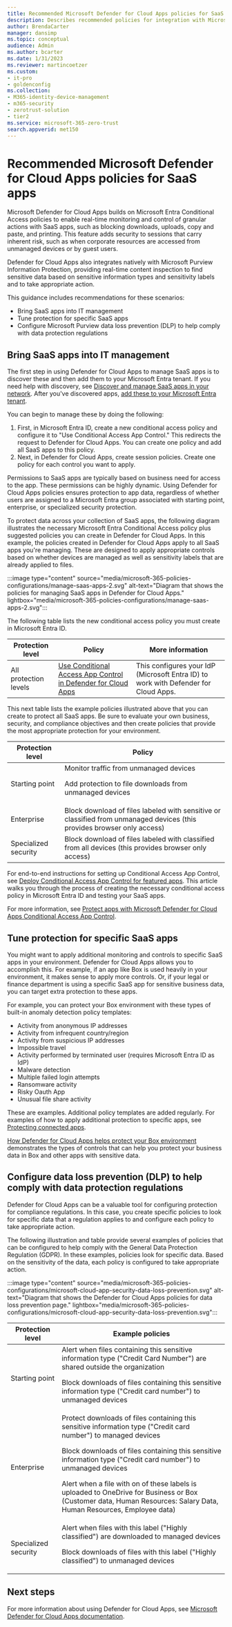 ```yaml
---
title: Recommended Microsoft Defender for Cloud Apps policies for SaaS apps
description: Describes recommended policies for integration with Microsoft Defender for Cloud Apps.
author: BrendaCarter
manager: dansimp
ms.topic: conceptual
audience: Admin
ms.author: bcarter
ms.date: 1/31/2023
ms.reviewer: martincoetzer
ms.custom:
- it-pro
- goldenconfig
ms.collection:
- M365-identity-device-management
- m365-security
- zerotrust-solution
- tier2
ms.service: microsoft-365-zero-trust
search.appverid: met150
---
```


# Recommended Microsoft Defender for Cloud Apps policies for SaaS apps

Microsoft Defender for Cloud Apps builds on Microsoft Entra Conditional Access policies to enable real-time monitoring and control of granular actions with SaaS apps, such as blocking downloads, uploads, copy and paste, and printing. This feature adds security to sessions that carry inherent risk, such as when corporate resources are accessed from unmanaged devices or by guest users.

Defender for Cloud Apps also integrates natively with Microsoft Purview Information Protection, providing real-time content inspection to find sensitive data based on sensitive information types and sensitivity labels and to take appropriate action.

This guidance includes recommendations for these scenarios:

- Bring SaaS apps into IT management
- Tune protection for specific SaaS apps
- Configure Microsoft Purview data loss prevention (DLP) to help comply with data protection regulations

## Bring SaaS apps into IT management

The first step in using Defender for Cloud Apps to manage SaaS apps is to discover these and then add them to your Microsoft Entra tenant. If you need help with discovery, see [Discover and manage SaaS apps in your network](/cloud-app-security/tutorial-shadow-it). After you've discovered apps, [add these to your Microsoft Entra tenant](/entra/identity/enterprise-apps/add-application-portal).

You can begin to manage these by doing the following:

1. First, in Microsoft Entra ID, create a new conditional access policy and configure it to "Use Conditional Access App Control." This redirects the request to Defender for Cloud Apps. You can create one policy and add all SaaS apps to this policy.
1. Next, in Defender for Cloud Apps, create session policies. Create one policy for each control you want to apply.

Permissions to SaaS apps are typically based on business need for access to the app. These permissions can be highly dynamic. Using Defender for Cloud Apps policies ensures protection to app data, regardless of whether users are assigned to a Microsoft Entra group associated with starting point, enterprise, or specialized security protection.

To protect data across your collection of SaaS apps, the following diagram illustrates the necessary Microsoft Entra Conditional Access policy plus suggested policies you can create in Defender for Cloud Apps. In this example, the policies created in Defender for Cloud Apps apply to all SaaS apps you're managing. These are designed to apply appropriate controls based on whether devices are managed as well as sensitivity labels that are already applied to files.

:::image type="content" source="media/microsoft-365-policies-configurations/manage-saas-apps-2.svg" alt-text="Diagram that shows the policies for managing SaaS apps in Defender for Cloud Apps." lightbox="media/microsoft-365-policies-configurations/manage-saas-apps-2.svg":::

The following table lists the new conditional access policy you must create in Microsoft Entra ID.

|Protection level|Policy|More information|
|---|---|---|
|All protection levels|[Use Conditional Access App Control in Defender for Cloud Apps](/cloud-app-security/proxy-deployment-aad#configure-integration-with-azure-ad)|This configures your IdP (Microsoft Entra ID) to work with Defender for Cloud Apps.|

This next table lists the example policies illustrated above that you can create to protect all SaaS apps. Be sure to evaluate your own business, security, and compliance objectives and then create policies that provide the most appropriate protection for your environment.

|Protection level|Policy|
|---|---|
|Starting point|Monitor traffic from unmanaged devices <p> Add protection to file downloads from unmanaged devices|
|Enterprise|Block download of files labeled with sensitive or classified from unmanaged devices (this provides browser only access)|
|Specialized security|Block download of files labeled with classified from all devices (this provides browser only access)|

For end-to-end instructions for setting up Conditional Access App Control, see [Deploy Conditional Access App Control for featured apps](/cloud-app-security/proxy-deployment-aad). This article walks you through the process of creating the necessary conditional access policy in Microsoft Entra ID and testing your SaaS apps.

For more information, see [Protect apps with Microsoft Defender for Cloud Apps Conditional Access App Control](/cloud-app-security/proxy-intro-aad).

## Tune protection for specific SaaS apps

You might want to apply additional monitoring and controls to specific SaaS apps in your environment. Defender for Cloud Apps allows you to accomplish this. For example, if an app like Box is used heavily in your environment, it makes sense to apply more controls. Or, if your legal or finance department is using a specific SaaS app for sensitive business data, you can target extra protection to these apps.

For example, you can protect your Box environment with these types of built-in anomaly detection policy templates:

- Activity from anonymous IP addresses
- Activity from infrequent country/region
- Activity from suspicious IP addresses
- Impossible travel
- Activity performed by terminated user (requires Microsoft Entra ID as IdP)
- Malware detection
- Multiple failed login attempts
- Ransomware activity
- Risky Oauth App
- Unusual file share activity

These are examples. Additional policy templates are added regularly. For examples of how to apply additional protection to specific apps, see [Protecting connected apps](/cloud-app-security/protect-connected-apps).

[How Defender for Cloud Apps helps protect your Box environment](/cloud-app-security/protect-box) demonstrates the types of controls that can help you protect your business data in Box and other apps with sensitive data.

## Configure data loss prevention (DLP) to help comply with data protection regulations

Defender for Cloud Apps can be a valuable tool for configuring protection for compliance regulations. In this case, you create specific policies to look for specific data that a regulation applies to and configure each policy to take appropriate action.

The following illustration and table provide several examples of policies that can be configured to help comply with  the General Data Protection Regulation (GDPR). In these examples, policies look for specific data. Based on the sensitivity of the data, each policy is configured to take appropriate action.

:::image type="content" source="media/microsoft-365-policies-configurations/microsoft-cloud-app-security-data-loss-prevention.svg" alt-text="Diagram that shows the Defender for Cloud Apps policies for data loss prevention page." lightbox="media/microsoft-365-policies-configurations/microsoft-cloud-app-security-data-loss-prevention.svg":::

|Protection level|Example policies|
|---|---|
|Starting point|Alert when files containing this sensitive information type ("Credit Card Number") are shared outside the organization <p> Block downloads of files containing this sensitive information type ("Credit card number") to unmanaged devices|
|Enterprise|Protect downloads of files containing this sensitive information type ("Credit card number") to managed devices <p> Block downloads of files containing this sensitive information type ("Credit card number") to unmanaged devices <p> Alert when a file with on of these labels is uploaded to OneDrive for Business or Box (Customer data, Human Resources: Salary Data, Human Resources, Employee data)|
|Specialized security|Alert when files with this label ("Highly classified") are downloaded to managed devices <p> Block downloads of files with this label ("Highly classified") to unmanaged devices|

## Next steps

For more information about using Defender for Cloud Apps, see [Microsoft Defender for Cloud Apps documentation](/defender-cloud-apps/).
